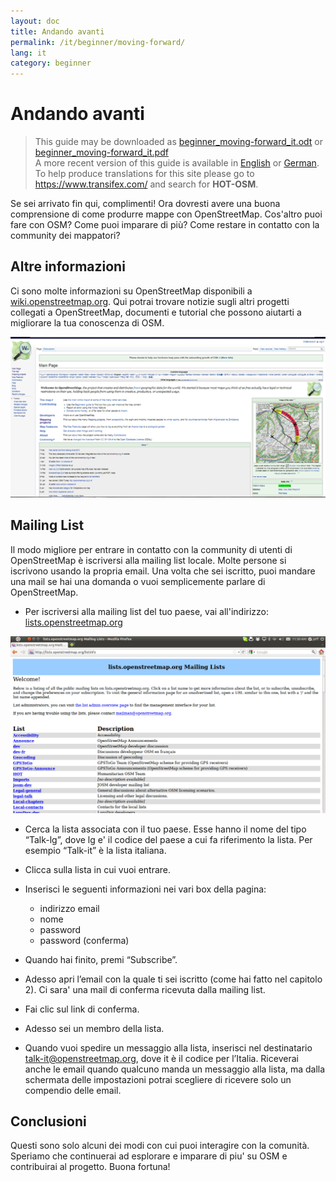 ```yaml
---
layout: doc
title: Andando avanti
permalink: /it/beginner/moving-forward/
lang: it
category: beginner
---
```




Andando avanti
=============

> This guide may be downloaded as [beginner_moving-forward_it.odt](/files/beginner_moving-forward_it.odt) or [beginner_moving-forward_it.pdf](/files/beginner_moving-forward_it.pdf)  
> A more recent version of this guide is available in [English](/en/beginner/moving-forward) or [German](/de/beginner/moving-forward). To help produce translations for this site please go to <https://www.transifex.com/> and search for **HOT-OSM**.  

Se sei arrivato fin qui, complimenti!
Ora dovresti avere una buona comprensione di come produrre mappe con OpenStreetMap.
Cos'altro puoi fare con OSM? Come puoi imparare di più?
Come restare in contatto con la community dei mappatori?


Altre informazioni
------------------

Ci sono molte informazioni su OpenStreetMap disponibili a 
[wiki.openstreetmap.org](http://wiki.openstreetmap.org/). 
Qui potrai trovare notizie sugli altri progetti collegati a OpenStreetMap, 
documenti e tutorial che possono aiutarti a migliorare la tua conoscenza di OSM.

![Wiki][]

Mailing List
------------

Il modo migliore per entrare in contatto con la community di utenti di OpenStreetMap è iscriversi alla mailing list locale. 
Molte persone si iscrivono usando la propria email. Una volta che sei iscritto, puoi mandare una mail se hai una domanda o 
vuoi semplicemente parlare di OpenStreetMap.
 - Per iscriversi alla mailing list del tuo paese, vai all'indirizzo:
[lists.openstreetmap.org](http://lists.openstreetmap.org)


![Mailing list][]

-  Cerca la lista associata con il tuo paese. Esse hanno il nome del tipo “Talk-lg”, 
dove lg e' il codice del paese a cui fa riferimento la lista. Per esempio “Talk-it” è la lista italiana.
-  Clicca sulla lista in cui vuoi entrare.
-  Inserisci le seguenti informazioni nei vari box della pagina:

	-  indirizzo email
	-  nome
	-  password
	-  password (conferma)

-  Quando hai finito, premi “Subscribe”.
-  Adesso apri l’email con la quale ti sei iscritto (come hai fatto nel  capitolo 2). Ci sara' una mail di conferma ricevuta dalla mailing list.
-  Fai clic sul link di conferma.
-  Adesso sei un membro della lista.
-  Quando vuoi spedire un messaggio alla lista, inserisci nel destinatario  talk-it@openstreetmap.org, 
dove it è il codice per l’Italia.   Riceverai anche le email quando qualcuno manda un messaggio alla lista, 
ma dalla schermata delle impostazioni potrai scegliere di ricevere solo un compendio delle email.


Conclusioni
-----------

Questi sono solo alcuni dei modi con cui puoi interagire con la comunità. Speriamo che continuerai ad esplorare e 
imparare di piu' su OSM e contribuirai al progetto. Buona fortuna!


[Wiki]: /images/it/beginner/08_moving-forward/it_beg_08_moving-forward_image01_osm-wiki.png
[Mailing list]: /images/it/beginner/08_moving-forward/it_beg_08_image03.png
